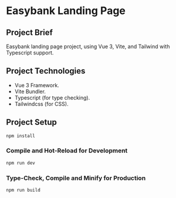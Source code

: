 # Easybank Landing Page

## Project Brief

Easybank landing page project, using Vue 3, Vite, and Tailwind with Typescript support.

## Project Technologies

- Vue 3 Framework.
- Vite Bundler.
- Typescript (for type checking).
- Tailwindcss (for CSS).

## Project Setup

```sh
npm install
```

### Compile and Hot-Reload for Development

```sh
npm run dev
```

### Type-Check, Compile and Minify for Production

```sh
npm run build
```
